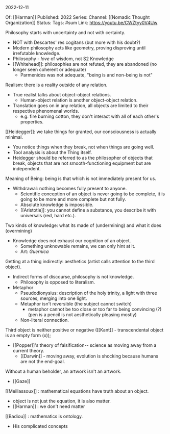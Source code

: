 2022-12-11

Of: [[Harman]]
Published: 2022
Series: 
Channel: [[Nomadic Thought Organization]]
Status: 
Tags: #sum 
Link: https://youtu.be/CWZtyy0V4Uw

Philosophy starts with uncertainty and not with certainty.
- NOT with Descartes' res cogitans (but more with his doubt?)
- Modern philosophy acts like geometry, proving disproving until irrefutable knowledge.
- Philosophy - *love* of wisdom, not S2 Knowledge
- [[Whitehead]]: philosophies are not refuted, they are abandoned (no longer seen coherent or adequate)
	- Parmenides was not adequate, "being is and non-being is not"

Realism: there is a reality outside of any relation.
- True realist talks about object-object relations.
	- Human-object relation is another object-object relation.
- Translation goes on in any relation, all objects are limited to their respective phenomenal worlds.
	- e.g. fire burning cotton, they don't interact with all of each other's properties.

[[Heidegger]]: we take things for granted, our consciousness is actually minimal.
- You notice things when they break, not when things are going well. 
- Tool analysis is about the Thing itself.
- Heidegger should be referred to as the philosopher of objects that break, objects that are not smooth-functioning equipment but are independent.

Meaning of Being: being is that which is not immediately present for us.
- Withdrawal: nothing becomes fully present to anyone.
	- Scientific conception of an object is never going to be complete, it is going to be more and more complete but not fully.
	- Absolute knowledge is impossible.
	- [[Aristotle]]: you cannot define a substance, you describe it with universals (red, hard etc.).

Two kinds of knowledge: what its made of (undermining) and what it does (overmining)
- Knowledge does not exhaust our cognition of an object.
	- Something unknowable remains, we can only hint at it.
	- Art: *Guernica* 

Getting at a thing indirectly: aesthetics (artist calls attention to the third object).
- Indirect forms of discourse, philosophy is not knowledge.
	- Philosophy is opposed to literalism.
- Metaphor 
	- Pseudodionysius: description of the holy trinity, a light with three sources, merging into one light.
	- Metaphor isn't reversible (the subject cannot switch)
		- metaphor cannot be too close or too far to being convincing (?) (pen is a pencil is not aesthetically pleasing mostly)
	- Non-literal connection.

Third object is neither positive or negative ([[Kant]] - transcendental object is an empty form (x));
- [[Popper]]'s theory of falsification-- science as moving away from a current theory.
	- [[Darwin]] - moving away, evolution is shocking because humans are not the end-goal.

Without a human beholder, an artwork isn't an artwork.
- [[Gaze]]

[[Meillassoux]] : mathematical equations have truth about an object.
- object is not just the equation, it is also matter.
- [[Harman]] : we don't need matter

[[Badiou]] : mathematics is ontology.
- His complicated concepts

